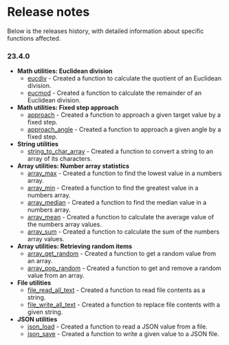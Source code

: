 # Release notes
Below is the releases history, with detailed information about specific functions affected.

### 23.4.0

- **Math utilities: Euclidean division**
    - [eucdiv](Functions/eucdiv.md) - Created a function to calculate the quotient of an Euclidean division.
    - [eucmod](Functions/eucmod.md) - Created a function to calculate the remainder of an Euclidean division.
- **Math utilities: Fixed step approach**
    - [approach](Functions/approach.md) - Created a function to approach a given target value by a fixed step.
    - [approach_angle](Functions/approach_angle.md) - Created a function to approach a given angle by a fixed step.
- **String utilities**
    - [string_to_char_array](Functions/string_to_char_array.md) - Created a function to convert a string to an array of its characters.
- **Array utilities: Number array statistics**
    - [array_max](Functions/array_max.md) - Created a function to find the lowest value in a numbers array.
    - [array_min](Functions/array_min.md) - Created a function to find the greatest value in a numbers array.
    - [array_median](Functions/array_median.md) - Created a function to find the median value in a numbers array.
    - [array_mean](Functions/array_mean.md) - Created a function to calculate the average value of the numbers array values.
    - [array_sum](Functions/array_sum.md) - Created a function to calculate the sum of the numbers array values.
- **Array utilities: Retrieving random items**
    - [array_get_random](Functions/array_get_random.md) - Created a function to get a random value from an array.
    - [array_pop_random](Functions/array_pop_random.md) - Created a function to get and remove a random value from an array.
- **File utilities**
    - [file_read_all_text](Functions/file_read_all_text.md) - Created a function to read file contents as a string.
    - [file_write_all_text](Functions/file_write_all_text.md) - Created a function to replace file contents with a given string.
- **JSON utilities**
    - [json_load](Functions/json_load.md) - Created a function to read a JSON value from a file.
    - [json_save](Functions/json_save.md) - Created a function to write a given value to a JSON file.
